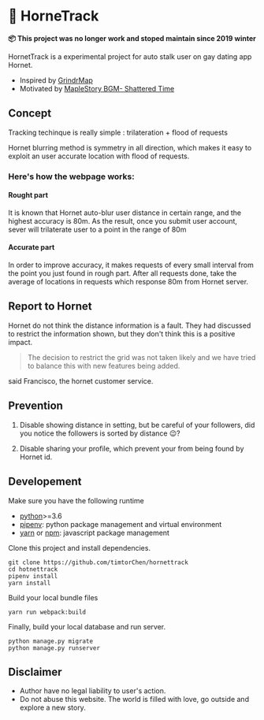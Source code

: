 # 🦋 HorneTrack

**📦 This project was no longer work and stoped maintain since 2019 winter**

HornetTrack is a experimental project for auto stalk user on gay dating app Hornet.

- Inspired by [GrindrMap](https://grindrmap.neocities.org/)
- Motivated by [MapleStory BGM- Shattered Time ](https://www.youtube.com/watch?v=h_jJjw1TPyY)

## Concept
Tracking techinque is really simple : trilateration + flood of requests

Hornet blurring method is symmetry in all direction, which makes it easy to exploit an user accurate location with flood of requests.

### Here's how the webpage works:
#### Rought part
It is known that Hornet auto-blur user distance in certain range, and the highest accuracy is 80m. As the result, once you submit user account, sever will trilaterate user to a point in the range of 80m

#### Accurate part
In order to improve accuracy, it makes requests of every small interval from the point you just found in rough part.
After all requests done, take the average of locations in requests which response 80m from Hornet server.



## Report to Hornet
Hornet do not think the distance information is a fault.
They had discussed to restrict the information shown, but they don't think this is a positive impact.

> The decision to restrict the grid was not taken likely and we have tried to balance this with new features being added.

said Francisco, the hornet customer service.

## Prevention
1. Disable showing distance in setting, but be careful  of your followers, did you notice the followers is sorted by distance 😉?

2. Disable sharing your profile, which prevent your from being found by Hornet id.

## Developement

Make sure you have the following runtime
- [python](https://www.python.org/downloads/)>=3.6 
- [pipenv](https://github.com/pypa/pipenv): python package management and virtual environment 
- [yarn](https://yarnpkg.com/en/docs/install) or [npm](https://www.npmjs.com/get-npm): javascript package management

Clone this project and install dependencies. 
```
git clone https://github.com/timtorChen/hornettrack
cd hotnettrack
pipenv install 
yarn install
```

Build your local bundle files
```
yarn run webpack:build
```

Finally, build your local database and run server.
```
python manage.py migrate
python manage.py runserver 
```

## Disclaimer 
- Author have no legal liability to user's action.
- Do not abuse this website. The world is filled with love, go outside and explore a new story.
